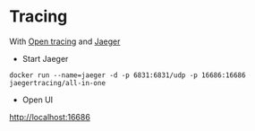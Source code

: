 # Tracing
With [Open tracing](https://opentracing.io/) and [Jaeger](https://www.jaegertracing.io/)

* Start Jaeger
```shell
docker run --name=jaeger -d -p 6831:6831/udp -p 16686:16686 jaegertracing/all-in-one
```
* Open UI

[http://localhost:16686](http://localhost:16686)
